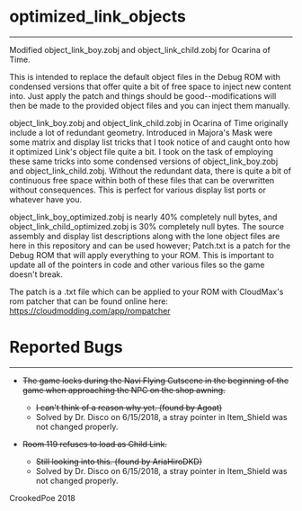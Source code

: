 # optimized_link_objects
---
Modified object_link_boy.zobj and object_link_child.zobj for Ocarina of Time.

This is intended to replace the default object files in the Debug ROM with condensed versions that offer quite a bit of free space to inject new content into. Just apply the patch and things should be good--modifications will then be made to the provided object files and you can inject them manually.

object_link_boy.zobj and object_link_child.zobj in Ocarina of Time originally include a lot of redundant geometry.
Introduced in Majora's Mask were some matrix and display list tricks that I took notice of and caught onto how
it optimized Link's object file quite a bit. I took on the task of employing these same tricks into some condensed versions of object_link_boy.zobj
and object_link_child.zobj. Without the redundant data, there is quite a bit of continuous free space within both of these files
that can be overwritten without consequences. This is perfect for various display list ports or whatever have you.

object_link_boy_optimized.zobj is nearly 40% completely null bytes, and object_link_child_optimized.zobj is 30% completely null bytes. The source assembly and display list descriptions along with the lone object files are here in this repository and can be used however; Patch.txt is a patch for the Debug ROM that will apply everything to your ROM. This is important to update all of the pointers in code and other various files so the game doesn't break.

The patch is a .txt file which can be applied to your ROM with CloudMax's rom patcher that can be found online here: https://cloudmodding.com/app/rompatcher

# Reported Bugs
---
* ~~The game locks during the Navi Flying Cutscene in the beginning of the game when approaching the NPC on the shop awning.~~
  * ~~I can't think of a reason why yet. (found by Agoat)~~
  * Solved by Dr. Disco on 6/15/2018, a stray pointer in Item_Shield was not changed properly.

* ~~Room 119 refuses to load as Child Link.~~
  * ~~Still looking into this. (found by AriaHiroDKD)~~
  * Solved by Dr. Disco on 6/15/2018, a stray pointer in Item_Shield was not changed properly.

CrookedPoe 2018
